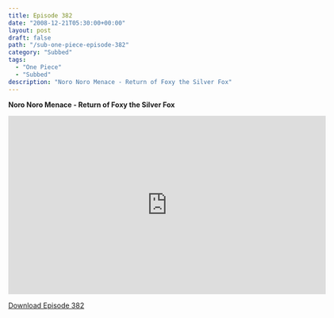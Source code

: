 ```yaml
---
title: Episode 382
date: "2008-12-21T05:30:00+00:00"
layout: post
draft: false
path: "/sub-one-piece-episode-382"
category: "Subbed"
tags:
  - "One Piece"
  - "Subbed"
description: "Noro Noro Menace - Return of Foxy the Silver Fox"
---
```


**Noro Noro Menace - Return of Foxy the Silver Fox**

<iframe width="640" height="360" src="https://www.rapidvideo.com/e/FXV0WJWSE4" frameborder="0" marginwidth=0 marginheight=0 scrolling=no allowfullscreen></iframe>

<a href="http://ouo.io/qs/eCodkFEQ?s=https://rapidvid.to/d/https://www.rapidvideo.com/e/FXV0WJWSE4">Download Episode 382</a>
